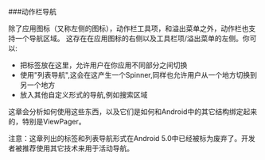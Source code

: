 ###动作栏导航

除了应用图标（又称左侧的图标），动作栏工具项，和溢出菜单之外，动作栏也支持一个导航区域。
这存在在应用图标的右侧以及工具栏项/溢出菜单的左侧。你可以:

* 把标签放在这里，允许用户在你应用不同部分之间切换
* 使用"列表导航",这会在这产生一个Spinner,同样也允许用户从一个地方切换到另一个地方
* 放入其他自定义形式的导航,例如搜索区域

这章会分析如何使用这些东西，以及它们是如何和Android中的其它结构绑定起来的，特别是ViewPager。

注意：这章列出的标签和列表导航形式在Android 5.0中已经被标为废弃了。开发者被推荐使用其它技术来用于活动导航。

